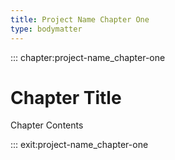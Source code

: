 ```yaml
---
title: Project Name Chapter One
type: bodymatter
---
```


::: chapter:project-name_chapter-one

# Chapter Title

Chapter Contents

::: exit:project-name_chapter-one